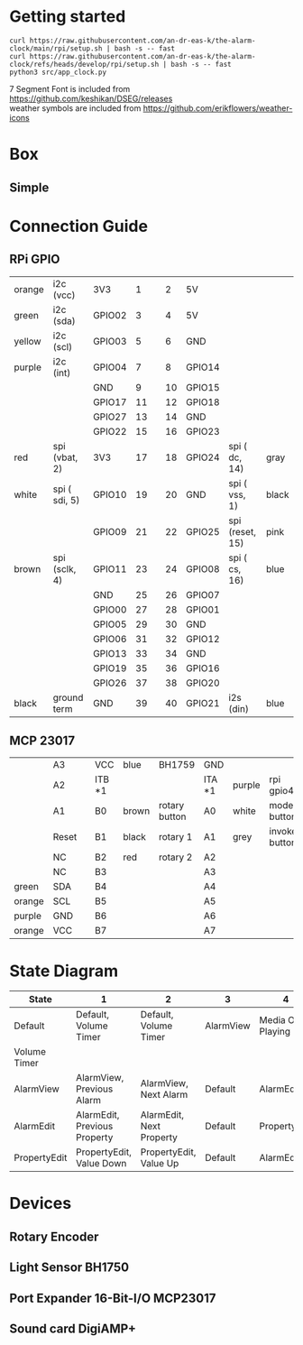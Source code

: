 
# Getting started
```
curl https://raw.githubusercontent.com/an-dr-eas-k/the-alarm-clock/main/rpi/setup.sh | bash -s -- fast
curl https://raw.githubusercontent.com/an-dr-eas-k/the-alarm-clock/refs/heads/develop/rpi/setup.sh | bash -s -- fast
python3 src/app_clock.py
```

7 Segment Font is included from https://github.com/keshikan/DSEG/releases \
weather symbols are included from https://github.com/erikflowers/weather-icons


# Box

## Simple



# Connection Guide
## RPi GPIO

|         |||||||||
|---------|---------------|--------------|----|---|----|---------|-----------------|---------|
| orange  |  i2c (vcc)    |    3V3       |  1 |   |  2 |     5V  |                 |         |
| green   |  i2c (sda)    | GPIO02       |  3 |   |  4 |     5V  |                 |         |
| yellow  |  i2c (scl)    | GPIO03       |  5 |   |  6 |    GND  |                 |         |
| purple  |  i2c (int)    | GPIO04       |  7 |   |  8 | GPIO14  |                 |         |
|         |               |    GND       |  9 |   | 10 | GPIO15  |                 |         |
|         |               | GPIO17       | 11 |   | 12 | GPIO18  |                 |         |
|         |               | GPIO27       | 13 |   | 14 |    GND  |                 |         |
|         |               | GPIO22       | 15 |   | 16 | GPIO23  |                 |         |
| red     | spi (vbat, 2) |    3V3       | 17 |   | 18 | GPIO24  | spi (   dc, 14) |   gray  |
| white   | spi ( sdi, 5) | GPIO10       | 19 |   | 20 |    GND  | spi (  vss,  1) |  black  |
|         |               | GPIO09       | 21 |   | 22 | GPIO25  | spi (reset, 15) |   pink  |
| brown   | spi (sclk, 4) | GPIO11       | 23 |   | 24 | GPIO08  | spi (   cs, 16) |   blue  |
|         |               |    GND       | 25 |   | 26 | GPIO07  |                 |         |
|         |               | GPIO00       | 27 |   | 28 | GPIO01  |                 |         |
|         |               | GPIO05       | 29 |   | 30 |    GND  |                 |         |
|         |               | GPIO06       | 31 |   | 32 | GPIO12  |                 |         |
|         |               | GPIO13       | 33 |   | 34 |    GND  |                 |         |
|         |               | GPIO19       | 35 |   | 36 | GPIO16  |                 |         |
|         |               | GPIO26       | 37 |   | 38 | GPIO20  |                 |         |
| black   | ground term   |    GND       | 39 |   | 40 | GPIO21  |  i2s    (din)   |  blue   |

## MCP 23017

|         |||||||||
|---------|--------------|----|----------|--------|---------------|---------|----------|---------------|
|         |    A3        |    | VCC      |  blue  | BH1759        | GND     |          |               |
|         |    A2        |    | ITB *1   |        |               | ITA *1  |  purple  | rpi gpio4     |
|         |    A1        |    | B0       |  brown | rotary button | A0      |  white   | mode button   |
|         |    Reset     |    | B1       |  black | rotary 1      | A1      |  grey    | invoke button |
|         |    NC        |    | B2       |  red   | rotary 2      | A2      |          |               |
|         |    NC        |    | B3       |        |               | A3      |          |               |
| green   |    SDA       |    | B4       |        |               | A4      |          |               |
| orange  |    SCL       |    | B5       |        |               | A5      |          |               |
| purple  |    GND       |    | B6       |        |               | A6      |          |               |
| orange  |    VCC       |    | B7       |        |               | A7      |          |               |

# State Diagram

|State|1|2|3|4| Comment|
|------|-----|-----|--|--| --|
|Default|Default,<br>Volume Timer|Default,<br> Volume Timer|AlarmView|Media On, Playing|
|Volume Timer | 
|AlarmView | AlarmView,<br>Previous Alarm | AlarmView,<br>Next Alarm | Default|AlarmEdit |There is a `new Alarm` Alarm|
|AlarmEdit | AlarmEdit,<br>Previous Property|AlarmEdit,<br>Next Property|Default|PropertyEdit|There is a `save` Property|
|PropertyEdit | PropertyEdit,<br>Value Down | PropertyEdit,<br>Value Up| Default | AlarmEdit|

# Devices
## Rotary Encoder
## Light Sensor BH1750
## Port Expander 16-Bit-I/O MCP23017 
## Sound card DigiAMP+